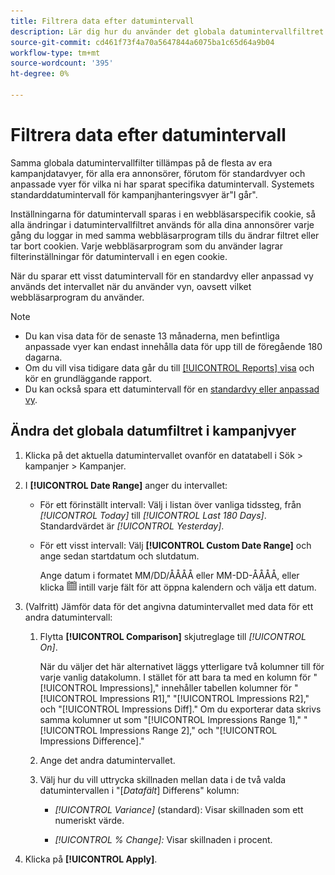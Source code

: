 ```yaml
---
title: Filtrera data efter datumintervall
description: Lär dig hur du använder det globala datumintervallfiltret.
source-git-commit: cd461f73f4a70a5647844a6075ba1c65d64a9b04
workflow-type: tm+mt
source-wordcount: '395'
ht-degree: 0%

---
```


# Filtrera data efter datumintervall

Samma globala datumintervallfilter tillämpas på de flesta av era kampanjdatavyer, för alla era annonsörer, förutom för standardvyer och anpassade vyer för vilka ni har sparat specifika datumintervall. Systemets standarddatumintervall för kampanjhanteringsvyer är&quot;I går&quot;.

Inställningarna för datumintervall sparas i en webbläsarspecifik cookie, så alla ändringar i datumintervallfiltret används för alla dina annonsörer varje gång du loggar in med samma webbläsarprogram tills du ändrar filtret eller tar bort cookien. Varje webbläsarprogram som du använder lagrar filterinställningar för datumintervall i en egen cookie.

När du sparar ett visst datumintervall för en standardvy eller anpassad vy används det intervallet när du använder vyn, oavsett vilket webbläsarprogram du använder.

>[!NOTE]
>
>* Du kan visa data för de senaste 13 månaderna, men befintliga anpassade vyer kan endast innehålla data för upp till de föregående 180 dagarna.
>* Om du vill visa tidigare data går du till [[!UICONTROL Reports] visa](/help/search-social-commerce/reports/management/basic-advanced/basic-advanced-report-about.md) och kör en grundläggande rapport.
>* Du kan också spara ett datumintervall för en [standardvy eller anpassad vy](/help/search-social-commerce/common-tasks/data-views/custom-default-views-manage.md).


## Ändra det globala datumfiltret i kampanjvyer

1. Klicka på det aktuella datumintervallet ovanför en datatabell i Sök \> kampanjer \> Kampanjer.

1. I **[!UICONTROL Date Range]** anger du intervallet:

   * För ett förinställt intervall: Välj i listan över vanliga tidssteg, från *[!UICONTROL Today]* till *[!UICONTROL Last 180 Days]*. Standardvärdet är *[!UICONTROL Yesterday]*.

   * För ett visst intervall: Välj **[!UICONTROL Custom Date Range]** och ange sedan startdatum och slutdatum.

      Ange datum i formatet MM/DD/ÅÅÅÅ eller MM-DD-ÅÅÅÅ, eller klicka ![Kalenderikon](/help/search-social-commerce/assets/calendar.png "Kalenderikon") intill varje fält för att öppna kalendern och välja ett datum.

1. (Valfritt) Jämför data för det angivna datumintervallet med data för ett andra datumintervall:

   1. Flytta **[!UICONTROL Comparison]** skjutreglage till *[!UICONTROL On]*.

      När du väljer det här alternativet läggs ytterligare två kolumner till för varje vanlig datakolumn. I stället för att bara ta med en kolumn för &quot;[!UICONTROL Impressions],&quot; innehåller tabellen kolumner för &quot;[!UICONTROL Impressions R1],&quot; &quot;[!UICONTROL Impressions R2],&quot; och &quot;[!UICONTROL Impressions Diff].&quot;  Om du exporterar data skrivs samma kolumner ut som &quot;[!UICONTROL Impressions Range 1],&quot; &quot;[!UICONTROL Impressions Range 2],&quot; och &quot;[!UICONTROL Impressions Difference].&quot;

   1. Ange det andra datumintervallet.

   1. Välj hur du vill uttrycka skillnaden mellan data i de två valda datumintervallen i &quot;\[_Datafält_\] Differens&quot; kolumn:

      * *[!UICONTROL Variance]* (standard): Visar skillnaden som ett numeriskt värde.

      * *[!UICONTROL % Change]:*  Visar skillnaden i procent.

1. Klicka på **[!UICONTROL Apply]**.
